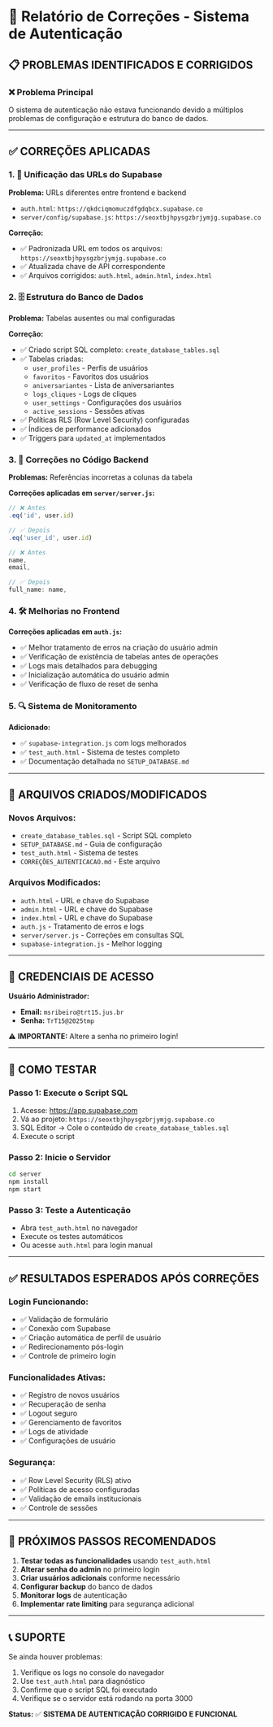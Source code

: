 # 🔧 Relatório de Correções - Sistema de Autenticação

## 📋 PROBLEMAS IDENTIFICADOS E CORRIGIDOS

### ❌ **Problema Principal**
O sistema de autenticação não estava funcionando devido a múltiplos problemas de configuração e estrutura do banco de dados.

---

## ✅ **CORREÇÕES APLICADAS**

### 1. **🔗 Unificação das URLs do Supabase**

**Problema:** URLs diferentes entre frontend e backend
- `auth.html`: `https://qkdciqmomuczdfgdqbcx.supabase.co`
- `server/config/supabase.js`: `https://seoxtbjhpysgzbrjymjg.supabase.co`

**Correção:**
- ✅ Padronizada URL em todos os arquivos: `https://seoxtbjhpysgzbrjymjg.supabase.co`
- ✅ Atualizada chave de API correspondente
- ✅ Arquivos corrigidos: `auth.html`, `admin.html`, `index.html`

### 2. **🗄️ Estrutura do Banco de Dados**

**Problema:** Tabelas ausentes ou mal configuradas

**Correção:**
- ✅ Criado script SQL completo: `create_database_tables.sql`
- ✅ Tabelas criadas:
  - `user_profiles` - Perfis de usuários
  - `favoritos` - Favoritos dos usuários  
  - `aniversariantes` - Lista de aniversariantes
  - `logs_cliques` - Logs de cliques
  - `user_settings` - Configurações dos usuários
  - `active_sessions` - Sessões ativas
- ✅ Políticas RLS (Row Level Security) configuradas
- ✅ Índices de performance adicionados
- ✅ Triggers para `updated_at` implementados

### 3. **🔧 Correções no Código Backend**

**Problemas:** Referências incorretas a colunas da tabela

**Correções aplicadas em `server/server.js`:**
```javascript
// ❌ Antes
.eq('id', user.id)

// ✅ Depois  
.eq('user_id', user.id)
```

```javascript
// ❌ Antes
name,
email,

// ✅ Depois
full_name: name,
```

### 4. **🛠️ Melhorias no Frontend**

**Correções aplicadas em `auth.js`:**
- ✅ Melhor tratamento de erros na criação do usuário admin
- ✅ Verificação de existência de tabelas antes de operações
- ✅ Logs mais detalhados para debugging
- ✅ Inicialização automática do usuário admin
- ✅ Verificação de fluxo de reset de senha

### 5. **🔍 Sistema de Monitoramento**

**Adicionado:**
- ✅ `supabase-integration.js` com logs melhorados
- ✅ `test_auth.html` - Sistema de testes completo
- ✅ Documentação detalhada no `SETUP_DATABASE.md`

---

## 🚀 **ARQUIVOS CRIADOS/MODIFICADOS**

### **Novos Arquivos:**
- `create_database_tables.sql` - Script SQL completo
- `SETUP_DATABASE.md` - Guia de configuração
- `test_auth.html` - Sistema de testes
- `CORREÇÕES_AUTENTICACAO.md` - Este arquivo

### **Arquivos Modificados:**
- `auth.html` - URL e chave do Supabase
- `admin.html` - URL e chave do Supabase  
- `index.html` - URL e chave do Supabase
- `auth.js` - Tratamento de erros e logs
- `server/server.js` - Correções em consultas SQL
- `supabase-integration.js` - Melhor logging

---

## 🔑 **CREDENCIAIS DE ACESSO**

**Usuário Administrador:**
- **Email:** `msribeiro@trt15.jus.br`
- **Senha:** `TrT15@2025tmp`

⚠️ **IMPORTANTE:** Altere a senha no primeiro login!

---

## 🧪 **COMO TESTAR**

### **Passo 1:** Execute o Script SQL
1. Acesse: https://app.supabase.com
2. Vá ao projeto: `https://seoxtbjhpysgzbrjymjg.supabase.co`
3. SQL Editor → Cole o conteúdo de `create_database_tables.sql`
4. Execute o script

### **Passo 2:** Inicie o Servidor
```bash
cd server
npm install
npm start
```

### **Passo 3:** Teste a Autenticação
- Abra `test_auth.html` no navegador
- Execute os testes automáticos
- Ou acesse `auth.html` para login manual

---

## ✅ **RESULTADOS ESPERADOS APÓS CORREÇÕES**

### **Login Funcionando:**
- ✅ Validação de formulário
- ✅ Conexão com Supabase 
- ✅ Criação automática de perfil de usuário
- ✅ Redirecionamento pós-login
- ✅ Controle de primeiro login

### **Funcionalidades Ativas:**
- ✅ Registro de novos usuários
- ✅ Recuperação de senha
- ✅ Logout seguro
- ✅ Gerenciamento de favoritos
- ✅ Logs de atividade
- ✅ Configurações de usuário

### **Segurança:**
- ✅ Row Level Security (RLS) ativo
- ✅ Políticas de acesso configuradas
- ✅ Validação de emails institucionais
- ✅ Controle de sessões

---

## 🔄 **PRÓXIMOS PASSOS RECOMENDADOS**

1. **Testar todas as funcionalidades** usando `test_auth.html`
2. **Alterar senha do admin** no primeiro login
3. **Criar usuários adicionais** conforme necessário
4. **Configurar backup** do banco de dados
5. **Monitorar logs** de autenticação
6. **Implementar rate limiting** para segurança adicional

---

## 📞 **SUPORTE**

Se ainda houver problemas:
1. Verifique os logs no console do navegador
2. Use `test_auth.html` para diagnóstico
3. Confirme que o script SQL foi executado
4. Verifique se o servidor está rodando na porta 3000

**Status:** ✅ **SISTEMA DE AUTENTICAÇÃO CORRIGIDO E FUNCIONAL**